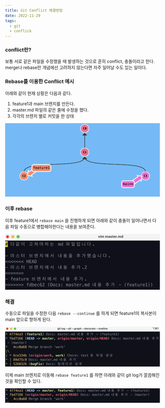 ```yaml
---
title: Git Conflict 해결방법
date: 2022-11-29
tags:
  - git
  - conflick
---
```


### conflict란?

보통 서로 같은 파일을 수정했을 때 발생하는 것으로 흔히 conflict, 충돌이라고 한다. merge나 rebase란 개념에선 고려하지 않는다면 자주 일어날 수도 있는 일이다.

### Rebase를 이용한 Conflict 예시

아래와 같이 현재 상황은 다음과 같다.

1. feature1과 main 브렌치를 만든다.
2. master.md 파일의 같은 줄에 수정을 했다.
3. 각각의 브렌치 별로 커밋을 한 상태

![](conflict1.png)

### 이후 rebase

이후 feature1에서 `rebase main` 을 진행하게 되면 아래와 같이 충돌이 일어나면서 다음 파일 수동으로 병합해야한다는 내용을 보여준다.

![](conflict2.png)

### 해결

수동으로 파일을 수정한 다음 `rebase --continue` 를 하게 되면 feature1의 복사본이 main 앞으로 향하게 된다. 

![](conflict3.png)

이제 main 브렌치로 이동해 `rebase feature1` 를 하면 아래와 같이 git log가 깔끔해진 것을 확인할 수 있다.

![](conflict4.png)